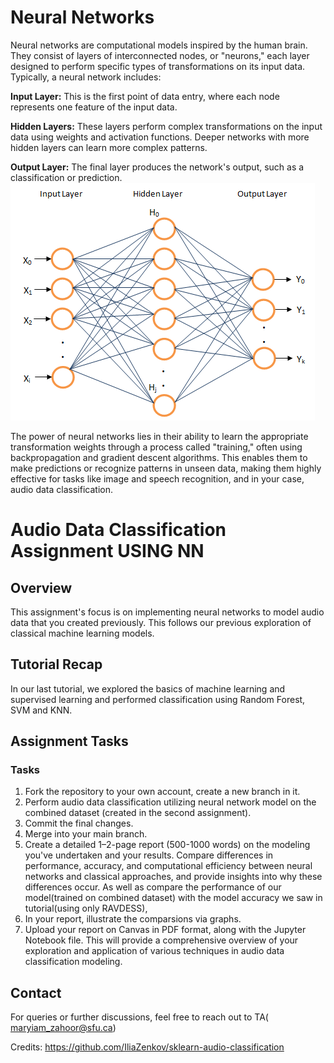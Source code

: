 # Neural Networks
Neural networks are computational models inspired by the human brain. They consist of layers of interconnected nodes, or "neurons," each layer designed to perform specific types of transformations on its input data. Typically, a neural network includes:

**Input Layer:** This is the first point of data entry, where each node represents one feature of the input data.

**Hidden Layers:** These layers perform complex transformations on the input data using weights and activation functions. Deeper networks with more hidden layers can learn more complex patterns.

**Output Layer:** The final layer produces the network's output, such as a classification or prediction.
 ![NEURAL NETWORK](mlp.png)

The power of neural networks lies in their ability to learn the appropriate transformation weights through a process called "training," often using backpropagation and gradient descent algorithms. This enables them to make predictions or recognize patterns in unseen data, making them highly effective for tasks like image and speech recognition, and in your case, audio data classification.


# Audio Data Classification Assignment USING NN

## Overview
This assignment's focus is on implementing neural networks to model audio data that you created previously. This follows our previous exploration of classical machine learning models.

## Tutorial Recap
In our last tutorial, we explored the basics of machine learning and supervised learning and performed classification using Random Forest, SVM and KNN. 

## Assignment Tasks

### Tasks
1. Fork the repository to your own account, create a new branch in it. 
2. Perform audio data classification utilizing neural network model on the combined dataset (created in the second assignment). 
3. Commit the final changes.
4. Merge into your main branch.
5. Create a detailed 1–2-page report (500-1000 words) on the modeling you've undertaken and your results. Compare differences in performance, accuracy, and computational efficiency between neural networks and classical approaches, and provide insights into why these differences occur. As well as compare the performance of our model(trained on combined dataset) with the  model accuracy we saw in tutorial(using only RAVDESS),
6. In your report, illustrate the comparsions via graphs. 
7. Upload your report on Canvas in PDF format, along with the Jupyter Notebook file. This will provide a comprehensive overview of your exploration and application of various techniques in audio data classification modeling. 


## Contact
For queries or further discussions, feel free to reach out to TA( maryiam_zahoor@sfu.ca)

Credits: https://github.com/IliaZenkov/sklearn-audio-classification 
